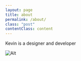 ```yaml
---
layout: page
title: about
permalink: /about/
class: "post"
contentClass: content
---
```

Kevin is a designer and developer

![Alt]({{site.baseurl}}/img/me.jpg)
